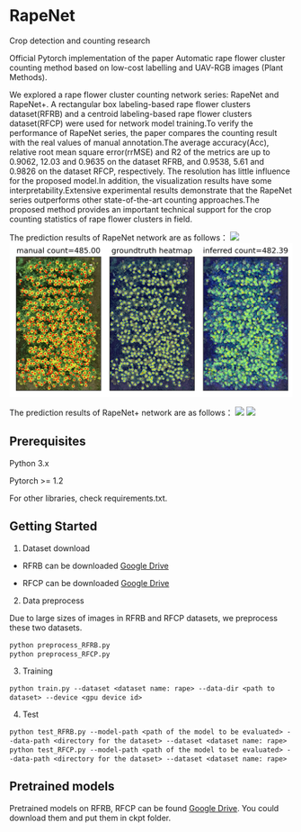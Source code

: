# RapeNet
Crop detection and counting research

Official Pytorch implementation of the paper Automatic rape flower cluster counting method based on low-cost labelling and UAV-RGB images
 (Plant Methods).
 
 We explored a rape flower cluster counting network series: RapeNet and RapeNet+. A rectangular box labeling-based rape flower clusters dataset(RFRB) and a centroid labeling-based rape flower clusters dataset(RFCP) were used for network model training.To verify the performance of RapeNet series, the paper compares the counting result with the real values of manual annotation.The average accuracy(Acc), relative root mean square error(rrMSE) and R2 of the metrics are up to 0.9062, 12.03 and 0.9635 on the dataset RFRB, and 0.9538, 5.61 and 0.9826 on the dataset RFCP, respectively. The resolution has little influence for the proposed model.In addition, the visualization results have some interpretability.Extensive experimental results demonstrate that the RapeNet series outperforms other state-of-the-art counting approaches.The proposed method provides an important technical support for the crop counting statistics of rape flower clusters in field.


The prediction results of RapeNet network are as follows：
![](https://github.com/CV-Wang/RapeNet/blob/main/pred/RapeNet/202103136307.png)
![](https://github.com/CV-Wang/RapeNet/blob/main/pred/RapeNet/YT4.png)

The prediction results of RapeNet+ network are as follows：
![](https://github.com/CV-Wang/RapeNet+/blob/main/pred/RapeNet/202103136307.png)
![](https://github.com/CV-Wang/RapeNet+/blob/main/pred/RapeNet/YT4.png)


## Prerequisites

Python 3.x

Pytorch >= 1.2

For other libraries, check requirements.txt.

## Getting Started
1. Dataset download

+ RFRB can be downloaded [Google Drive](https://drive.google.com/drive/folders/1HukeRMCmzVWI5uuoymTJ06_jGCXGNxp9?usp=share_link)

+ RFCP can be downloaded [Google Drive](https://drive.google.com/drive/folders/165Ds7MKyaETOyDw1ilOCwYeGhGQgHTuc?usp=share_link)

2. Data preprocess

Due to large sizes of images in RFRB and RFCP datasets, we preprocess these two datasets.

```
python preprocess_RFRB.py
python preprocess_RFCP.py

```

3. Training

```
python train.py --dataset <dataset name: rape> --data-dir <path to dataset> --device <gpu device id>
```

4. Test

```
python test_RFRB.py --model-path <path of the model to be evaluated> --data-path <directory for the dataset> --dataset <dataset name: rape>
python test_RFCP.py --model-path <path of the model to be evaluated> --data-path <directory for the dataset> --dataset <dataset name: rape>
```

## Pretrained models

Pretrained models on RFRB, RFCP can be found [Google Drive](https://drive.google.com/drive/folders/1wz9c4wUQB7-wtd4W3mNPsC6dAyHBcFlc?usp=share_link). You could download them and put them in ckpt folder.
